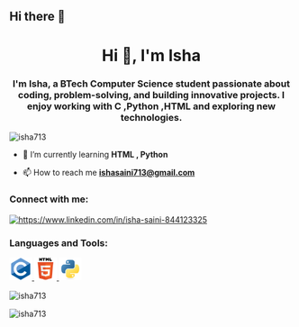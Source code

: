 ## Hi there 👋
<h1 align="center">Hi 👋, I'm Isha</h1>
<h3 align="center">I'm Isha, a BTech Computer Science student passionate about coding, problem-solving, and building innovative projects. I enjoy working with C ,Python ,HTML and exploring new technologies.</h3>

<p align="left"> <img src="https://komarev.com/ghpvc/?username=isha713&label=Profile%20views&color=0e75b6&style=flat" alt="isha713" /> </p>

- 🌱 I’m currently learning **HTML , Python**

- 📫 How to reach me **ishasaini713@gmail.com**

<h3 align="left">Connect with me:</h3>
<p align="left">
<a href="https://linkedin.com/in/https://www.linkedin.com/in/isha-saini-844123325" target="blank"><img align="center" src="https://raw.githubusercontent.com/rahuldkjain/github-profile-readme-generator/master/src/images/icons/Social/linked-in-alt.svg" alt="https://www.linkedin.com/in/isha-saini-844123325" height="30" width="40" /></a>
</p>

<h3 align="left">Languages and Tools:</h3>
<p align="left"> <a href="https://www.cprogramming.com/" target="_blank" rel="noreferrer"> <img src="https://raw.githubusercontent.com/devicons/devicon/master/icons/c/c-original.svg" alt="c" width="40" height="40"/> </a> <a href="https://www.w3.org/html/" target="_blank" rel="noreferrer"> <img src="https://raw.githubusercontent.com/devicons/devicon/master/icons/html5/html5-original-wordmark.svg" alt="html5" width="40" height="40"/> </a> <a href="https://www.python.org" target="_blank" rel="noreferrer"> <img src="https://raw.githubusercontent.com/devicons/devicon/master/icons/python/python-original.svg" alt="python" width="40" height="40"/> </a> </p>

<p><img align="center" src="https://github-readme-stats.vercel.app/api/top-langs?username=isha713&show_icons=true&locale=en&layout=compact" alt="isha713" /></p>

<p><img align="center" src="https://github-readme-streak-stats.herokuapp.com/?user=isha713&" alt="isha713" /></p>

<!--
**Isha713/Isha713** is a ✨ _special_ ✨ repository because its `README.md` (this file) appears on your GitHub profile.

Here are some ideas to get you started:

- 🔭 I’m currently working on ...
- 🌱 I’m currently learning ...
- 👯 I’m looking to collaborate on ...
- 🤔 I’m looking for help with ...
- 💬 Ask me about ...
- 📫 How to reach me: ...
- 😄 Pronouns: ...
- ⚡ Fun fact: ...
-->
